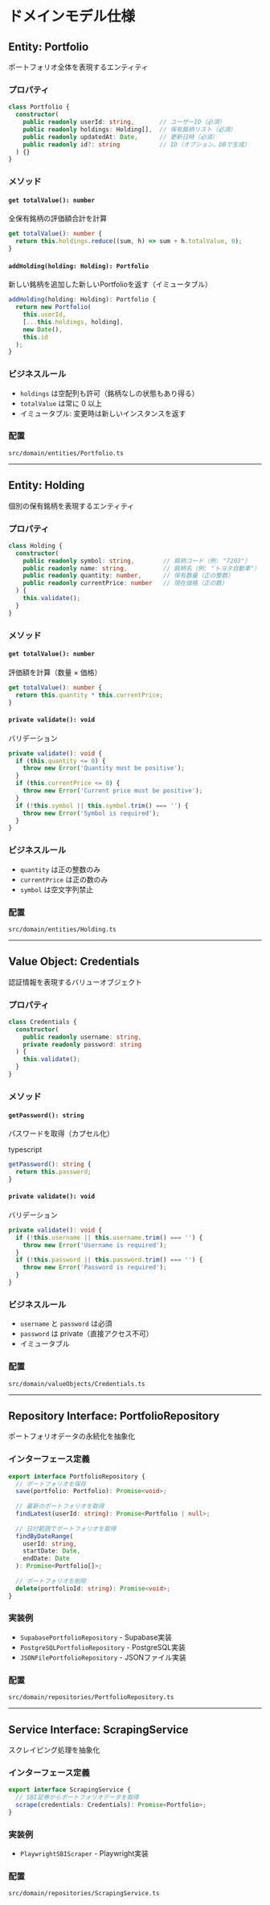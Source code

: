 # ドメインモデル仕様

## Entity: Portfolio

ポートフォリオ全体を表現するエンティティ

### プロパティ
```typescript
class Portfolio {
  constructor(
    public readonly userId: string,       // ユーザーID（必須）
    public readonly holdings: Holding[],  // 保有銘柄リスト（必須）
    public readonly updatedAt: Date,      // 更新日時（必須）
    public readonly id?: string           // ID（オプション、DBで生成）
  ) {}
}
```

### メソッド

#### `get totalValue(): number`

全保有銘柄の評価額合計を計算
```typescript
get totalValue(): number {
  return this.holdings.reduce((sum, h) => sum + h.totalValue, 0);
}
```

#### `addHolding(holding: Holding): Portfolio`

新しい銘柄を追加した新しいPortfolioを返す（イミュータブル）
```typescript
addHolding(holding: Holding): Portfolio {
  return new Portfolio(
    this.userId,
    [...this.holdings, holding],
    new Date(),
    this.id
  );
}
```

### ビジネスルール

- `holdings` は空配列も許可（銘柄なしの状態もあり得る）
- `totalValue` は常に 0 以上
- イミュータブル: 変更時は新しいインスタンスを返す

### 配置

`src/domain/entities/Portfolio.ts`

---

## Entity: Holding

個別の保有銘柄を表現するエンティティ

### プロパティ
```typescript
class Holding {
  constructor(
    public readonly symbol: string,        // 銘柄コード（例: "7203"）
    public readonly name: string,          // 銘柄名（例: "トヨタ自動車"）
    public readonly quantity: number,      // 保有数量（正の整数）
    public readonly currentPrice: number   // 現在価格（正の数）
  ) {
    this.validate();
  }
}
```

### メソッド

#### `get totalValue(): number`

評価額を計算（数量 × 価格）
```typescript
get totalValue(): number {
  return this.quantity * this.currentPrice;
}
```

#### `private validate(): void`

バリデーション
```typescript
private validate(): void {
  if (this.quantity <= 0) {
    throw new Error('Quantity must be positive');
  }
  if (this.currentPrice <= 0) {
    throw new Error('Current price must be positive');
  }
  if (!this.symbol || this.symbol.trim() === '') {
    throw new Error('Symbol is required');
  }
}
```

### ビジネスルール

- `quantity` は正の整数のみ
- `currentPrice` は正の数のみ
- `symbol` は空文字列禁止

### 配置

`src/domain/entities/Holding.ts`

---

## Value Object: Credentials

認証情報を表現するバリューオブジェクト

### プロパティ
```typescript
class Credentials {
  constructor(
    public readonly username: string,
    private readonly password: string
  ) {
    this.validate();
  }
}
```

### メソッド

#### `getPassword(): string`

パスワードを取得（カプセル化）

typescript

```typescript
getPassword(): string {
  return this.password;
}
```

#### `private validate(): void`

バリデーション
```typescript
private validate(): void {
  if (!this.username || this.username.trim() === '') {
    throw new Error('Username is required');
  }
  if (!this.password || this.password.trim() === '') {
    throw new Error('Password is required');
  }
}
```

### ビジネスルール

- `username` と `password` は必須
- `password` は private（直接アクセス不可）
- イミュータブル

### 配置

`src/domain/valueObjects/Credentials.ts`

---

## Repository Interface: PortfolioRepository

ポートフォリオデータの永続化を抽象化

### インターフェース定義
```typescript
export interface PortfolioRepository {
  // ポートフォリオを保存
  save(portfolio: Portfolio): Promise<void>;
  
  // 最新のポートフォリオを取得
  findLatest(userId: string): Promise<Portfolio | null>;
  
  // 日付範囲でポートフォリオを取得
  findByDateRange(
    userId: string,
    startDate: Date,
    endDate: Date
  ): Promise<Portfolio[]>;
  
  // ポートフォリオを削除
  delete(portfolioId: string): Promise<void>;
}
```

### 実装例

- `SupabasePortfolioRepository` - Supabase実装
- `PostgreSQLPortfolioRepository` - PostgreSQL実装
- `JSONFilePortfolioRepository` - JSONファイル実装

### 配置

`src/domain/repositories/PortfolioRepository.ts`

---

## Service Interface: ScrapingService

スクレイピング処理を抽象化

### インターフェース定義
```typescript
export interface ScrapingService {
  // SBI証券からポートフォリオデータを取得
  scrape(credentials: Credentials): Promise<Portfolio>;
}
```

### 実装例

- `PlaywrightSBIScraper` - Playwright実装

### 配置

`src/domain/repositories/ScrapingService.ts`